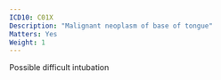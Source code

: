 ```yaml
---
ICD10: C01X
Description: "Malignant neoplasm of base of tongue"
Matters: Yes
Weight: 1
---
```

Possible difficult intubation
